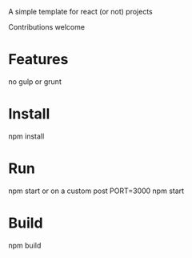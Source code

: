 A simple template for react (or not) projects

Contributions welcome


Features
=====

no gulp or grunt


Install
=====

npm install


Run
=====

npm start
or on a custom post PORT=3000 npm start

Build
=====

npm build

